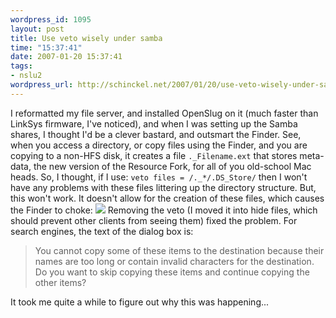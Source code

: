 ```yaml
--- 
wordpress_id: 1095
layout: post
title: Use veto wisely under samba
time: "15:37:41"
date: 2007-01-20 15:37:41
tags: 
- nslu2
wordpress_url: http://schinckel.net/2007/01/20/use-veto-wisely-under-samba/
---
```

I reformatted my file server, and installed OpenSlug on it (much faster than LinkSys firmware, I've noticed), and when I was setting up the Samba shares, I thought I'd be a clever bastard, and outsmart the Finder. See, when you access a directory, or copy files using the Finder, and you are copying to a non-HFS disk, it creates a file `._Filename.ext` that stores meta-data, the new version of the Resource Fork, for all of you old-school Mac heads. So, I thought, if I use: `veto files = /._*/.DS_Store/` then I won't have any problems with these files littering up the directory structure. But, this won't work. It doesn't allow for the creation of these files, which causes the Finder to choke: ![][1] Removing the veto (I moved it into hide files, which should prevent other clients from seeing them) fixed the problem. For search engines, the text of the dialog box is: 

> You cannot copy some of these items to the destination because their names are too long or contain invalid characters for the destination. Do you want to skip copying these items and continue copying the other items? 

It took me quite a while to figure out why this was happening... 

   [1]: /images/Veto_Dot_Underscore.png

